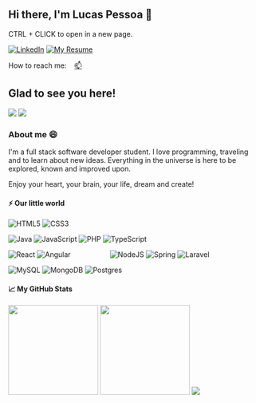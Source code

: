 
## Hi there, I'm Lucas Pessoa 👋

<p>CTRL + CLICK to open in a new page.</p>

[![LinkedIn](https://img.shields.io/static/v1?label=&message=LinkedIn&color=blue&style=flat-square&logo=LinkedIn)](https://linkedin.com/in/lucasdepessoa)
[![My Resume](https://img.shields.io/static/v1?label=&message=My%20Resume&color=black&style=flat-square&logo=heroku)](https://curriculum-lpessoa.herokuapp.com)

 How to reach me: &nbsp;&nbsp; <a href="mailto:lucasdepessoa@gmail.com">📫</a>

## Glad to see you here!

<p><img src="http://views.whatilearened.today/views/github/lucasdepessoa/views.svg"/> 
<a href="https://github.com/lucasdepessoa/"><img src="https://img.shields.io/github/followers/lucasdepessoa?color=%234CC61E&label=GitHub%20Followers%20%3A"/></a></p>

### About me 😄
<p>I'm a full stack software developer student. I love programming, traveling and to learn about new ideas. 
Everything in the universe is here to be explored, known and improved upon.</p>
<p>Enjoy your heart, your brain, your life, dream and create!</p>

#### ⚡ Our little world

![HTML5](https://img.shields.io/badge/html5-%23E34F26.svg?style=for-the-badge&logo=html5&logoColor=white)
![CSS3](https://img.shields.io/badge/css3-%231572B6.svg?style=for-the-badge&logo=css3&logoColor=white)

![Java](https://img.shields.io/badge/java-%23ED8B00.svg?style=for-the-badge&logo=java&logoColor=white)
![JavaScript](https://img.shields.io/badge/javascript-%23323330.svg?style=for-the-badge&logo=javascript&logoColor=%23F7DF1E)
![PHP](https://img.shields.io/badge/php-%23777BB4.svg?style=for-the-badge&logo=php&logoColor=white)
![TypeScript](https://img.shields.io/badge/typescript-%23007ACC.svg?style=for-the-badge&logo=typescript&logoColor=white)

![React](https://img.shields.io/badge/react-%2320232a.svg?style=for-the-badge&logo=react&logoColor=%2361DAFB)
![Angular](https://img.shields.io/badge/angular-%23DD0031.svg?style=for-the-badge&logo=angular&logoColor=white)
&nbsp;&nbsp;&nbsp;&nbsp;&nbsp;&nbsp;&nbsp;&nbsp;&nbsp;&nbsp;&nbsp;&nbsp;&nbsp;&nbsp;&nbsp;&nbsp;&nbsp;&nbsp;&nbsp;![NodeJS](https://img.shields.io/badge/node.js-%2343853D.svg?style=for-the-badge&logo=node.js&logoColor=white)
![Spring](https://img.shields.io/badge/spring-%236DB33F.svg?style=for-the-badge&logo=spring&logoColor=white)
![Laravel](https://img.shields.io/badge/laravel-%23FF2D20.svg?style=for-the-badge&logo=laravel&logoColor=white)

![MySQL](https://img.shields.io/badge/mysql-%2300f.svg?style=for-the-badge&logo=mysql&logoColor=white)
![MongoDB](https://img.shields.io/badge/MongoDB-%234ea94b.svg?style=for-the-badge&logo=mongodb&logoColor=white)
![Postgres](https://img.shields.io/badge/postgres-%23316192.svg?style=for-the-badge&logo=postgresql&logoColor=white)

#### 📈 My GitHub Stats
<p>
  <img height="180em" src="https://github-readme-stats.vercel.app/api?username=lucasdepessoa&show_icons=true&theme=dracula&show_icons=true&hide_border=true&&count_private=true&include_all_commits=true" />
  <img height="180em" src="https://github-readme-stats.vercel.app/api/top-langs/?username=lucasdepessoa&exclude_repo=KNN-Image-Classification&show_icons=true&hide_border=true&layout=compact&langs_count=8&theme=dracula"/>
  <img src="https://github-readme-stats.vercel.app/api/wakatime?username=lucasdepessoa&theme=dracula"/>
</p>
